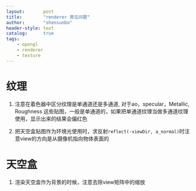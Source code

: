 ```yaml
---
layout:       post
title:        "renderer 常见问题"
author:       "shensunbo"
header-style: text
catalog:      true
tags:
    - opengl
    - renderer
    - texture
---
```


# 纹理
1. 注意在着色器中区分纹理是单通道还是多通道, 对于ao，specular，Metallic, Roughness 这些贴图，一般是单通道的，如果把单通道纹理当做多通道纹理使用，显示出来的结果会偏红色

2. 把天空盒贴图作为环境光使用时，求反射`reflect(-viewDir, a_normal)`时注意view的方向是从摄像机指向物体表面的


# 天空盒
1. 渲染天空盒作为背景的时候，注意去除view矩阵中的缩放